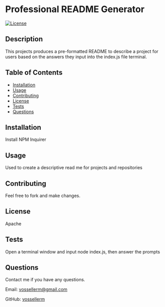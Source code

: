 # Professional README Generator

[![License](https://img.shields.io/badge/License-Apache_2.0-blue.svg)](https://opensource.org/licenses/Apache-2.0)

## Description

This projects produces a pre-formatted README to describe a project for users based on the answers they input into the index.js file terminal.

## Table of Contents

- [Installation](#installation)
- [Usage](#usage)
- [Contributing](#contributing)
- [License](#license)
- [Tests](#tests)
- [Questions](#questions)

## Installation

Install NPM Inquirer

## Usage

Used to create a descriptive read me for projects and repositories

## Contributing

Feel free to fork and make changes.

## License

Apache

## Tests

Open a terminal window and input node index.js, then answer the prompts

## Questions

Contact me if you have any questions.

Email: [vossellerm@gmail.com](mailto:vossellerm@gmail.com)

GitHub: [vossellerm](https://github.com/vossellerm)